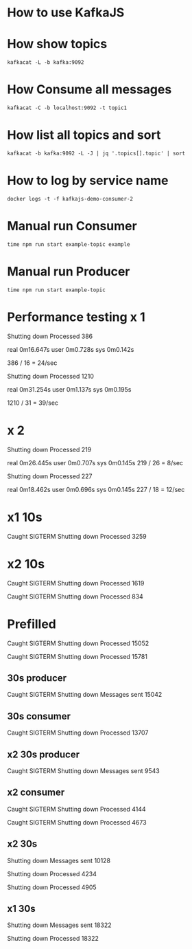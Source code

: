 # How to use KafkaJS

# How show topics
`kafkacat -L -b kafka:9092`

# How Consume all messages
`kafkacat -C -b localhost:9092 -t topic1`

# How list all topics and sort
`kafkacat -b kafka:9092 -L -J | jq '.topics[].topic' | sort`

# How to log by service name
`docker logs -t -f kafkajs-demo-consumer-2`

# Manual run Consumer
`time npm run start example-topic example`

# Manual run Producer
`time npm run start example-topic`

# Performance testing x 1
Shutting down
Processed 386

real    0m16.647s
user    0m0.728s
sys     0m0.142s

386 / 16 = 24/sec

Shutting down
Processed 1210

real    0m31.254s
user    0m1.137s
sys     0m0.195s

1210 / 31 = 39/sec

# x 2
Shutting down
Processed 219

real    0m26.445s
user    0m0.707s
sys     0m0.145s
219 / 26 = 8/sec

Shutting down
Processed 227

real    0m18.462s
user    0m0.696s
sys     0m0.145s
227 / 18 = 12/sec

# x1 10s
Caught SIGTERM
Shutting down
Processed 3259

# x2 10s
Caught SIGTERM
Shutting down
Processed 1619

Caught SIGTERM
Shutting down
Processed 834

# Prefilled
Caught SIGTERM
Shutting down
Processed 15052

Caught SIGTERM
Shutting down
Processed 15781


## 30s producer
Caught SIGTERM
Shutting down
Messages sent 15042

## 30s consumer
Caught SIGTERM
Shutting down
Processed 13707


## x2 30s producer
Caught SIGTERM
Shutting down
Messages sent 9543

## x2 consumer
Caught SIGTERM
Shutting down
Processed 4144

Caught SIGTERM
Shutting down
Processed 4673

## x2 30s
Shutting down
Messages sent 10128

Shutting down
Processed 4234

Shutting down
Processed 4905

## x1 30s
Shutting down
Messages sent 18322

Shutting down
Processed 18322